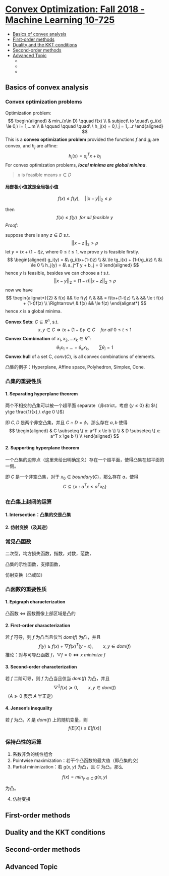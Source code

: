 # [Convex Optimization: Fall 2018 - Machine Learning 10-725](http://www.stat.cmu.edu/~ryantibs/convexopt/)



- [Basics of convex analysis](#1)
- [First-order methods](#2)
- [Duality and the KKT conditions](#3)
- [Second-order methods](#4)
- [Advanced Topic](#5)
  - []()
  - []()
  - []()



<a id="1"></a>

## Basics of convex analysis

### Convex optimization problems

Optimization problem:
$$
\begin{aligned}
& min_{x\in D} \qquad f(x) \\
& subject\ to \quad\ g_i(x) \le 0,\ i= 1,...m \\
& \qquad \qquad \quad\ \ h_j(x) = 0,\ j = 1,...r
\end{aligned}
$$
This is a **convex optimization problem** provided the functions $f$ and $g_i$ are convex, and $h_j$ are affine:
$$
h_j(x) = a_j^T x + b_j
$$
For convex optimization problems, ***local minima are global minima***.

> $x$ is feasible means $x \in D$

#### 局部极小值就是全局极小值

$$
f(x) \le f(y),\quad ||x-y||_2 \le \rho
$$

then
$$
f(x) \le f(y)\ \ for\ all\ feasible\ y
$$
*Proof*:

suppose there is any $z \in D$ s.t.
$$
||x-z||_2 \gt \rho
$$
let $y = tx + (1-t)z$, where $0\le t \le 1$, we prove $y$ is feasible firstly.
$$
\begin{aligned}
g_i(y) = 
&\ g_i(tx+(1-t)z) \\
&\ \le tg_i(x) + (1-t)g_i(z) \\
&\ \le 0 \\
h_j(y) =
&\ a_j^T y + b_j = 0
\end{aligned}
$$
hence $y$ is feasible, besides we can choose a $t$ s.t.
$$
||x-y||_2 = (1-t) ||x-z||_2 \le \rho
$$
now we have
$$
\begin{alignat*}{2}
& f(x) && \le f(y) \\
& && = f(tx+(1-t)z) \\
& && \le t f(x) + (1-t)f(z) \\
\Rightarrow\ & f(x) && \le f(z)
\end{alignat*}
$$
hence $x​$ is a global minima.



**Convex Sets**: $C \subseteq R^n$, s.t.
$$
x,y\in C \Rightarrow tx+(1-t)y \in C\quad for\ all\ 0 \le t \le 1
$$
**Convex Combination** of $x_1, x_2,...x_k \in R^n$:
$$
\theta_1x_1 + ... + \theta_kx_k,\qquad \sum \theta_i = 1
$$
**Convex hull** of a set C, $conv(C)$, is all convex combinations of elements.



凸集的例子：Hyperplane, Affine space, Polyhedron, Simplex, Cone.



### 凸集的重要性质

#### 1. Separating hyperplane theorem

两个不相交的凸集可以被一个超平面 separate（非strict，考虑 $\{y \le 0\}$ 和 $\{ y\ge \frac{1}{x},\ x\ge 0 \}$）

即 $C,D$ 是两个非空凸集，并且 $C \cap D = \phi$，那么存在 $a,b$ 使得
$$
\begin{aligned}
& C \subseteq \{ x: a^T x \le b \} \\
& D \subseteq \{ x: a^T x \ge b \} \\
\end{aligned}
$$


#### 2. Supporting hyperplane theorem

一个凸集的边界点（这里未给出明确定义）存在一个超平面，使得凸集在超平面的一侧。

即 $C$ 是一个非空凸集，对于 $x_0 \in boundary(C)$，那么存在 $a$，使得
$$
C \subseteq \{ x: a^T x \le a^T x_0 \}
$$



### 在凸集上封闭的运算

#### 1. Intersection：凸集的交是凸集

#### 2. 仿射变换（及其逆）



### 常见凸函数

二次型，均方损失函数，指数，对数，范数，

凸集的示性函数，支撑函数，

仿射变换（凸或凹）



### 凸函数的重要性质

#### 1. Epigraph characterization

凸函数 <=> 函数图像上部区域是凸的

#### 2. First-order characterization

若 $f$ 可导，则 $f$ 为凸当且仅当 $dom(f)$ 为凸，并且
$$
f(y) \ge f(x) + \bigtriangledown f(x)^T (y-x),\qquad x,y\in dom(f)
$$
推论：对与可导凸函数 $f$，$\bigtriangledown f = 0 \Leftrightarrow x\ minimize\ f$

#### 3. Second-order characterization

若 $f$ 二阶可导，则 $f$ 为凸当且仅当 $dom(f)$ 为凸，并且
$$
\bigtriangledown^2 f(x) \succeq 0,\qquad x,y\in dom(f)
$$
（$A \succeq 0$ 表示 $A​$ 半正定）

#### 4. Jensen’s inequality

若 $f$ 为凸，$X$ 是 $dom(f)$ 上的随机变量，则
$$
f(E[X]) \le E[f(x)]
$$


### 保持凸性的运算

1. 系数非负的线性组合
2. Pointwise maximization：若干个凸函数的最大值（即凸集的交）
3. Partial minimization：若 $g(x, y)$ 为凸，且 $C$ 为凸，那么

$$
f(x) = min_{y\in C}\ g(x, y)
$$

为凸。

4. 仿射变换








<a id="2"></a>

## First-order methods







<a id="3"></a>

## Duality and the KKT conditions







<a id="4"></a>

## Second-order methods







<a id="5"></a>

## Advanced Topic



